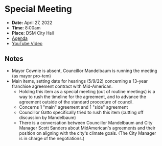 # Special Meeting

- **Date:** April 27, 2022
- **Time:** 8:00am
- **Place:** DSM City Hall
- [Agenda](https://councildocs.dsm.city/agendas/ag20220427special.pdf?pdf=Agenda&t=1651094772051)
- [YouTube Video](https://youtu.be/Uts9cq3ZiBY)

## Notes

- Mayor Cownie is absent, Councillor Mandelbaum is running the meeting (as mayor pro-tem)
- Main items, setting date for hearings (5/9/22) concerning a 13-year franchise agreement contract with Mid-American.
    - Holding this item as a special meeting (out of routine meetings) is a way to rush the timeline for the agreement, and to advance the agreement outside of the standard procedure of council.
    - Concerns 1 "main" agreement and 1 "side" agreement
    - Councillor Gatto specifically tried to rush this item (cutting off discussion by Mandelbaum)
    - There is a conversation between Councillor Mandelbaum and City Manager Scott Sanders about MidAmerican's agreements and their position on aligning with the city's climate goals. (The City Manager is in charge of the negotiations.)
